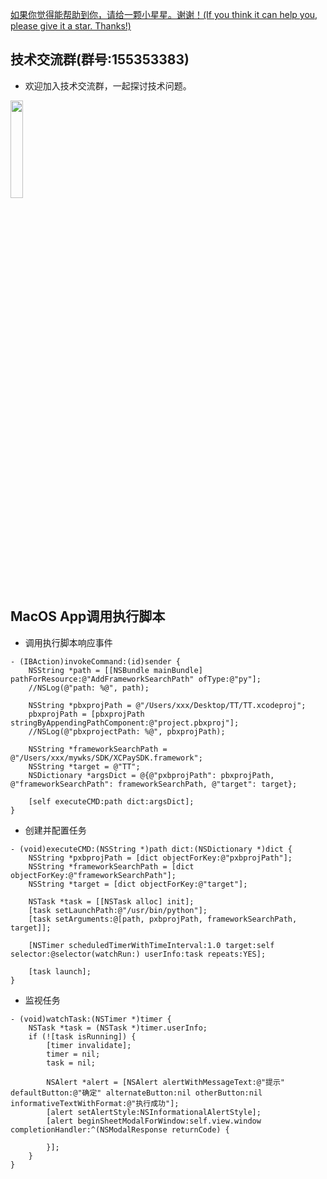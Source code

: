 [如果你觉得能帮助到你，请给一颗小星星。谢谢！(If you think it can help you, please give it a star. Thanks!)](https://github.com/dgynfi/Script)

## 技术交流群(群号:155353383)

- 欢迎加入技术交流群，一起探讨技术问题。

<div align=left>
<img src="https://github.com/dgynfi/Script/raw/master/images/qq155353383.jpg" width="20%" />
</div>

## MacOS App调用执行脚本

- 调用执行脚本响应事件

```
- (IBAction)invokeCommand:(id)sender {
    NSString *path = [[NSBundle mainBundle] pathForResource:@"AddFrameworkSearchPath" ofType:@"py"];
    //NSLog(@"path: %@", path);
    
    NSString *pbxprojPath = @"/Users/xxx/Desktop/TT/TT.xcodeproj";
    pbxprojPath = [pbxprojPath stringByAppendingPathComponent:@"project.pbxproj"];
    //NSLog(@"pbxprojectPath: %@", pbxprojPath);
    
    NSString *frameworkSearchPath = @"/Users/xxx/mywks/SDK/XCPaySDK.framework";
    NSString *target = @"TT";
    NSDictionary *argsDict = @{@"pxbprojPath": pbxprojPath, @"frameworkSearchPath": frameworkSearchPath, @"target": target};
   
    [self executeCMD:path dict:argsDict];
}
```

- 创建并配置任务

``` objc
- (void)executeCMD:(NSString *)path dict:(NSDictionary *)dict {
    NSString *pxbprojPath = [dict objectForKey:@"pxbprojPath"];
    NSString *frameworkSearchPath = [dict objectForKey:@"frameworkSearchPath"];
    NSString *target = [dict objectForKey:@"target"];
    
    NSTask *task = [[NSTask alloc] init];
    [task setLaunchPath:@"/usr/bin/python"];
    [task setArguments:@[path, pxbprojPath, frameworkSearchPath, target]];
    
    [NSTimer scheduledTimerWithTimeInterval:1.0 target:self selector:@selector(watchRun:) userInfo:task repeats:YES];
    
    [task launch];
}
```

- 监视任务

```
- (void)watchTask:(NSTimer *)timer {
    NSTask *task = (NSTask *)timer.userInfo;
    if (![task isRunning]) {
        [timer invalidate];
        timer = nil;
        task = nil;
        
        NSAlert *alert = [NSAlert alertWithMessageText:@"提示" defaultButton:@"确定" alternateButton:nil otherButton:nil informativeTextWithFormat:@"执行成功"];
        [alert setAlertStyle:NSInformationalAlertStyle];
        [alert beginSheetModalForWindow:self.view.window completionHandler:^(NSModalResponse returnCode) {
        
        }];
    }
}
```
